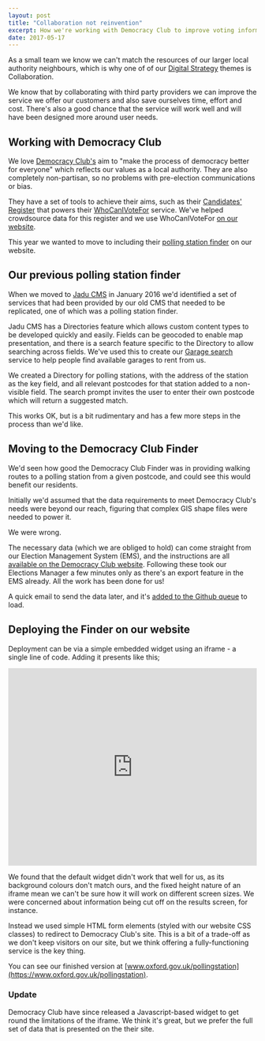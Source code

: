 ```yaml
---
layout: post
title: "Collaboration not reinvention"
excerpt: How we're working with Democracy Club to improve voting information for our residents
date: 2017-05-17
---
```


As a small team we know we can't match the resources of our larger local authority neighbours, which is why one of of our [Digital Strategy](http://digital.oxford.gov.uk/strategy/) themes is Collaboration.

We know that by collaborating with third party providers we can improve the service we offer our customers and also save ourselves time, effort and cost. There's also a good chance that the service will work well and will have been designed more around user needs.

## Working with Democracy Club
We love [Democracy Club's](https://democracyclub.org.uk) aim to "make the process of democracy better for everyone" which reflects our values as a local authority. They are also completely non-partisan, so no problems with pre-election communications or bias.

They have a set of tools to achieve their aims, such as their [Candidates' Register](https://candidates.democracyclub.org.uk/) that powers their [WhoCanIVoteFor](https://whocanivotefor.co.uk/) service. We've helped crowdsource data for this register and we use WhoCanIVoteFor [on our website](https://www.oxford.gov.uk/info/20046/elections_and_voting/1178/general_election_-_8_june_2017).

This year we wanted to move to including their [polling station finder](http://pollingstations.democracyclub.org.uk/) on our website.

## Our previous polling station finder
When we moved to [Jadu CMS](https://www.jadu.net/content-management-system) in January 2016 we'd identified a set of services that had been provided by our old CMS that needed to be replicated, one of which was a polling station finder.

Jadu CMS has a Directories feature which allows custom content types to be developed quickly and easily. Fields can be geocoded to enable map presentation, and there is a search feature specific to the Directory to allow searching across fields. We've used this to create our [Garage search](https://www.oxford.gov.uk/garagesearch) service to help people find available garages to rent from us.

We created a Directory for polling stations, with the address of the station as the key field, and all relevant postcodes for that station added to a non-visible field. The search prompt invites the user to enter their own postcode which will return a suggested match.

This works OK, but is a bit rudimentary and has a few more steps in the process than we'd like.

## Moving to the Democracy Club Finder
We'd seen how good the Democracy Club Finder was in providing walking routes to a polling station from a given postcode, and could see this would benefit our residents.

Initially we'd assumed that the data requirements to meet Democracy Club's needs were beyond our reach, figuring that complex GIS shape files were needed to power it.

We were wrong.

The necessary data (which we are obliged to hold) can come straight from our Election Management System (EMS), and the instructions are all [available on the Democracy Club website](https://democracyclub.org.uk/projects/polling-stations/upload/). Following these took our Elections Manager a few minutes only as there's an export feature in the EMS already. All the work has been done for us!

A quick email to send the data later, and it's [added to the Github queue](https://github.com/DemocracyClub/UK-Polling-Stations/issues/841) to load.

## Deploying the Finder on our website
Deployment can be via a simple embedded widget using an iframe - a single line of code. Adding it presents like this;

<iframe src="https://wheredoivote.co.uk/embed/"
    style="width:100%; height:400px"
    frameborder="0"
    scrolling="no"></iframe>

We found that the default widget didn't work that well for us, as its background colours don't match ours, and the fixed height nature of an iframe mean we can't be sure how it will work on different screen sizes. We were concerned about information being cut off on the results screen, for instance.

Instead we used simple HTML form elements (styled with our website CSS classes) to redirect to Democracy Club's site. This is a bit of a trade-off as we don't keep visitors on our site, but we think offering a fully-functioning service is the key thing.

You can see our finished version at [www.oxford.gov.uk/pollingstation](https://www.oxford.gov.uk/pollingstation).

### Update
Democracy Club have since released a Javascript-based widget to get round the limitations of the iframe. We think it's great, but we prefer the full set of data that is presented on the their site. 
